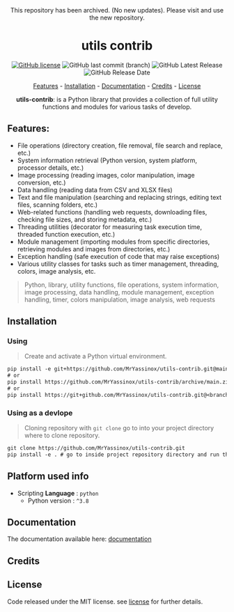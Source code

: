 <div align="center">
This repository has been archived. (No new updates). Please visit and use the new repository.
  
# utils contrib
[![GitHub license](https://img.shields.io/github/license/MrYassinox/utils-contrib?color=blue)](./LICENSE)
![GitHub last commit (branch)](https://img.shields.io/github/last-commit/MrYassinox/utils-contrib/main?color=success&style=flat)
![GitHub Latest Release](https://img.shields.io/github/v/release/MrYassinox/utils-contrib)
![GitHub Release Date](https://img.shields.io/github/release-date/MrYassinox/utils-contrib?color=success&style=flat)

[Features](#features) - [Installation](#installation) - [Documentation](#documentation) - [Credits](#credits) - [License](#license)

**utils-contrib**: is a Python library that provides a collection of full utility functions and modules for various tasks of develop.

</div>

## Features:
- File operations (directory creation, file removal, file search and replace, etc.)
- System information retrieval (Python version, system platform, processor details, etc.)
- Image processing (reading images, color manipulation, image conversion, etc.)
- Data handling (reading data from CSV and XLSX files)
- Text and file manipulation (searching and replacing strings, editing text files, scanning folders, etc.)
- Web-related functions (handling web requests, downloading files, checking file sizes, and storing metadata, etc.)
- Threading utilities (decorator for measuring task execution time, threaded function execution, etc.)
- Module management (importing modules from specific directories, retrieving modules and images from directories, etc.)
- Exception handling (safe execution of code that may raise exceptions)
- Various utility classes for tasks such as timer management, threading, colors, image analysis, etc.

> Python, library, utility functions, file operations, system information, image processing, data handling, module management, exception handling, timer, colors manipulation, image analysis, web requests

## Installation
### Using
> Create and activate a Python virtual environment.
```txt
pip install -e git+https://github.com/MrYassinox/utils-contrib.git@main
# or
pip install https://github.com/MrYassinox/utils-contrib/archive/main.zip
# or
pip install https://git+github.com/MrYassinox/utils-contrib.git@<branch_name or hash or version or tag>
```

### Using as a devlope
> Cloning repository with `git clone` go to into your project directory where to clone repository.
```txt
git clone https://github.com/MrYassinox/utils-contrib.git
pip install -e . # go to inside project repository directory and run this command.
```

## Platform used info
- Scripting __Language__ : ``python``
  - Python version : ``^3.8``

## Documentation
The documentation available here: [documentation](./doc/api/)
<!-- The documentation has not available currently. -->

## Credits

## License
Code released under the MIT license. see [license](./LICENSE) for further details.
